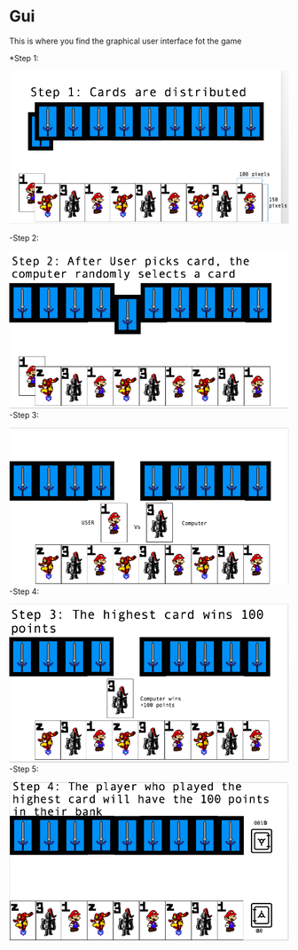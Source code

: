 # Gui
This is where you find the graphical user interface fot the game

*Step 1:



![Grilik](https://github.com/NarenAnandh/Grilik/blob/master/Gui/Screen%20Shot%202018-02-24%20at%203.01.53%20PM.png)

-Step 2:



![Grilik](https://github.com/NarenAnandh/Grilik/blob/master/Gui/Screen%20Shot%202018-02-24%20at%203.01.46%20PM.png)
-Step 3:




![Grilik](https://github.com/NarenAnandh/Grilik/blob/master/Gui/Screen%20Shot%202018-02-24%20at%203.01.40%20PM.png)
-Step 4:




![Grilik](https://github.com/NarenAnandh/Grilik/blob/master/Gui/Screen%20Shot%202018-02-24%20at%203.01.32%20PM.png)
-Step 5:




![Grilik](https://github.com/NarenAnandh/Grilik/blob/master/Gui/Screen%20Shot%202018-02-24%20at%203.01.21%20PM.png)
